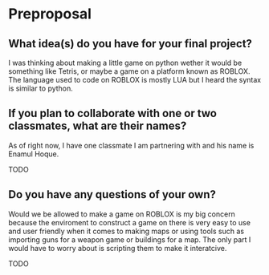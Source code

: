 # Preproposal

## What idea(s) do you have for your final project?

I was thinking about making a little game on python wether it would be something like Tetris, or maybe a game on a platform known as ROBLOX. The language used to code on ROBLOX is mostly LUA but I heard the syntax is similar to python. 

## If you plan to collaborate with one or two classmates, what are their names?

As of right now, I have one classmate I am partnering with and his name is Enamul Hoque. 

TODO

## Do you have any questions of your own?

Would we be allowed to make a game on ROBLOX is my big concern because the enviroment to construct a game on there is very easy to use and user friendly when it comes to making maps or using tools such as importing guns for a weapon game or buildings for a map. The only part I would have to worry about is scripting them to make it interatcive. 

TODO
